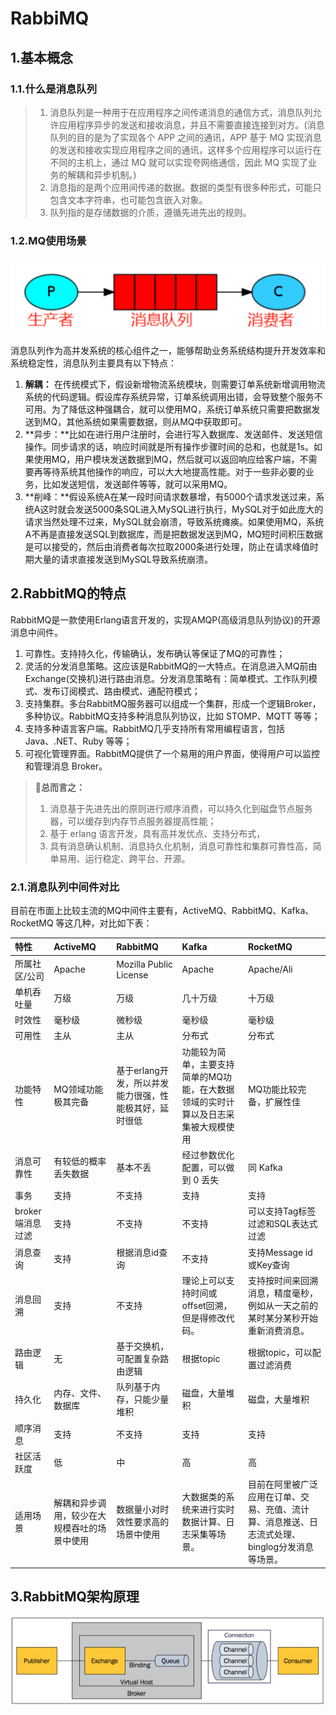 # RabbiMQ

## 1.基本概念

### 1.1.什么是消息队列

>1. 消息队列是一种用于在应用程序之间传递消息的通信方式，消息队列允许应用程序异步的发送和接收消息，并且不需要直接连接到对方。(消息队列的目的是为了实现各个 APP 之间的通讯，APP 基于 MQ 实现消息的发送和接收实现应用程序之间的通讯，这样多个应用程序可以运行在不同的主机上，通过 MQ 就可以实现夸网络通信，因此 MQ 实现了业务的解耦和异步机制。)
>2. 消息指的是两个应用间传递的数据。数据的类型有很多种形式，可能只包含文本字符串，也可能包含嵌入对象。
>3. 队列指的是存储数据的介质，遵循先进先出的规则。

### 1.2.MQ使用场景

![image-20241008103708745](./000.picture/image-20241008103708745.png)

消息队列作为高并发系统的核心组件之一，能够帮助业务系统结构提升开发效率和系统稳定性，消息队列主要具有以下特点：

1. **解耦：** 在传统模式下，假设新增物流系统模块，则需要订单系统新增调用物流系统的代码逻辑。假设库存系统异常，订单系统调用出错，会导致整个服务不可用。为了降低这种强耦合，就可以使用MQ，系统订单系统只需要把数据发送到MQ，其他系统如果需要数据，则从MQ中获取即可。
2. **异步：**比如在进行用户注册时，会进行写入数据库、发送邮件、发送短信操作。同步请求的话，响应时间就是所有操作步骤时间的总和，也就是1s。如果使用MQ，用户模块发送数据到MQ，然后就可以返回响应给客户端，不需要再等待系统其他操作的响应，可以大大地提高性能。对于一些非必要的业务，比如发送短信，发送邮件等等，就可以采用MQ。
3. **削峰：**假设系统A在某一段时间请求数暴增，有5000个请求发送过来，系统A这时就会发送5000条SQL进入MySQL进行执行，MySQL对于如此庞大的请求当然处理不过来，MySQL就会崩溃，导致系统瘫痪。如果使用MQ，系统A不再是直接发送SQL到数据库，而是把数据发送到MQ，MQ短时间积压数据是可以接受的，然后由消费者每次拉取2000条进行处理，防止在请求峰值时期大量的请求直接发送到MySQL导致系统崩溃。

## 2.RabbitMQ的特点

RabbitMQ是一款使用Erlang语言开发的，实现AMQP(高级消息队列协议)的开源消息中间件。

1. 可靠性。支持持久化，传输确认，发布确认等保证了MQ的可靠性；
2. 灵活的分发消息策略。这应该是RabbitMQ的一大特点。在消息进入MQ前由Exchange(交换机)进行路由消息。分发消息策略有：简单模式、工作队列模式、发布订阅模式、路由模式、通配符模式；
3. 支持集群。多台RabbitMQ服务器可以组成一个集群，形成一个逻辑Broker，多种协议。RabbitMQ支持多种消息队列协议，比如 STOMP、MQTT 等等；
4. 支持多种语言客户端。RabbitMQ几乎支持所有常用编程语言，包括 Java、.NET、Ruby 等等；
5. 可视化管理界面。RabbitMQ提供了一个易用的用户界面，使得用户可以监控和管理消息 Broker。

>:bell:**总而言之：**
>
>1. 消息基于先进先出的原则进行顺序消费，可以持久化到磁盘节点服务器，可以缓存到内存节点服务器提高性能；
>2. 基于 erlang 语言开发，具有高并发优点、支持分布式，
>3. 具有消息确认机制、消息持久化机制，消息可靠性和集群可靠性高，简单易用、运行稳定、跨平台、开源。

### 2.1.消息队列中间件对比

目前在市面上比较主流的MQ中间件主要有，ActiveMQ、RabbitMQ、Kafka、RocketMQ 等这几种，对比如下表：

| 特性             | ActiveMQ                                     | RabbitMQ                                               | Kafka                                                        | RocketMQ                                                     |
| :--------------- | :------------------------------------------- | :----------------------------------------------------- | :----------------------------------------------------------- | :----------------------------------------------------------- |
| 所属社区/公司    | Apache                                       | Mozilla Public License                                 | Apache                                                       | Apache/Ali                                                   |
| 单机呑吐量       | 万级                                         | 万级                                                   | 几十万级                                                     | 十万级                                                       |
| 时效性           | 毫秒级                                       | 微秒级                                                 | 毫秒级                                                       | 毫秒级                                                       |
| 可用性           | 主从                                         | 主从                                                   | 分布式                                                       | 分布式                                                       |
| 功能特性         | MQ领域功能极其完备                           | 基于erlang开发，所以并发能力很强，性能极其好，延时很低 | 功能较为简单，主要支持简单的MQ功能，在大数据领域的实时计算以及日志采集被大规模使用 | MQ功能比较完备，扩展性佳                                     |
| 消息可靠性       | 有较低的概率丢失数据                         | 基本不丢                                               | 经过参数优化配置，可以做到 0 丢失                            | 同 Kafka                                                     |
| 事务             | 支持                                         | 不支持                                                 | 支持                                                         | 支持                                                         |
| broker端消息过滤 | 支持                                         | 不支持                                                 | 不支持                                                       | 可以支持Tag标签过滤和SQL表达式过滤                           |
| 消息查询         | 支持                                         | 根据消息id查询                                         | 不支持                                                       | 支持Message id或Key查询                                      |
| 消息回溯         | 支持                                         | 不支持                                                 | 理论上可以支持时间或offset回溯，但是得修改代码。             | 支持按时间来回溯消息，精度毫秒，例如从一天之前的某时某分某秒开始重新消费消息。 |
| 路由逻辑         | 无                                           | 基于交换机，可配置复杂路由逻辑                         | 根据topic                                                    | 根据topic，可以配置过滤消费                                  |
| 持久化           | 内存、文件、数据库                           | 队列基于内存，只能少量堆积                             | 磁盘，大量堆积                                               | 磁盘，大量堆积                                               |
| 顺序消息         | 支持                                         | 不支持                                                 | 支持                                                         | 支持                                                         |
| 社区活跃度       | 低                                           | 中                                                     | 高                                                           | 高                                                           |
| 适用场景         | 解耦和异步调用，较少在大规模吞吐的场景中使用 | 数据量小对时效性要求高的场景中使用                     | 大数据类的系统来进行实时数据计算、日志采集等场景。           | 目前在阿里被广泛应用在订单、交易、充值、流计算、消息推送、日志流式处理、binglog分发消息等场景。 |

## 3.RabbitMQ架构原理

![rabbitmq](./000.picture/rabbitmq.png)